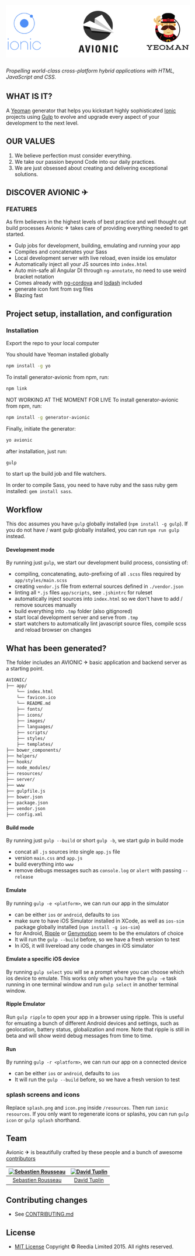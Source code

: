 # ![ScreenShot](Masthead.png)
###### Propelling world-class cross-platform hybrid applications with HTML, JavaScript and CSS.

##  WHAT IS IT?
 A [Yeoman](http://yeoman.io) generator that helps you kickstart highly sophisticated [Ionic](http://ionicframework.com/) projects using [Gulp](http://gulpjs.com/) to evolve and upgrade every aspect of your development to the next level.

## OUR VALUES
1. We believe perfection must consider everything.
2. We take our passion beyond Code into our daily practices.
3. We are just obsessed about creating and delivering exceptional solutions.

## DISCOVER AVIONIC ✈

### FEATURES
As firm believers in the highest levels of best practice and well thought out build processes Avionic ✈ takes care of providing everything needed to get started.

* Gulp jobs for development, building, emulating and running your app
* Compiles and concatenates your Sass
* Local development server with live reload, even inside ios emulator
* Automatically inject all your JS sources into `index.html`
* Auto min-safe all Angular DI through `ng-annotate`, no need to use weird bracket notation
* Comes already with [ng-cordova](http://ngcordova.com/) and [lodash](https://lodash.com) included
* generate icon font from svg files
* Blazing fast


## Project setup, installation, and configuration

### Installation

Export the repo to your local computer

You should have Yeoman installed globally

```bash
npm install -g yo
```

To install generator-avionic from npm, run:

```bash
npm link
```


NOT WORKING AT THE MOMENT FOR LIVE
To install generator-avionic from npm, run:

```bash
npm install -g generator-avionic
```

Finally, initiate the generator:

```bash
yo avionic
```

after installation, just run:
```bash
gulp
```
to start up the build job and file watchers.

In order to compile Sass, you need to have ruby and the sass ruby gem installed: `gem install sass`.

## Workflow

This doc assumes you have `gulp` globally installed (`npm install -g gulp`).
If you do not have / want gulp globally installed, you can run `npm run gulp` instead.

#### Development mode

By running just `gulp`, we start our development build process, consisting of:

- compiling, concatenating, auto-prefixing of all `.scss` files required by `app/styles/main.scss`
- creating `vendor.js` file from external sources defined in `./vendor.json`
- linting all `*.js` files `app/scripts`, see `.jshintrc` for ruleset
- automatically inject sources into `index.html` so we don't have to add / remove sources manually
- build everything into `.tmp` folder (also gitignored)
- start local development server and serve from `.tmp`
- start watchers to automatically lint javascript source files, compile scss and reload browser on changes


## What has been generated?

The folder includes an AVIONIC ✈ basic application and backend server as a starting point.

```
AVIONIC/
├── app/
    └── index.html
    └── favicon.ico
    └── README.md
    ├── fonts/
    ├── icons/
    ├── images/
    ├── languages/
    ├── scripts/
    ├── styles/
    ├── templates/
├── bower_components/
├── helpers/
├── hooks/
├── node_modules/
├── resources/
├── server/
├── www
├── gulpfile.js
├── bower.json
├── package.json
├── vendor.json
├── config.xml

```


#### Build mode

By running just `gulp --build` or short `gulp -b`, we start gulp in build mode

- concat all `.js` sources into single `app.js` file
- version `main.css` and `app.js`
- build everything into `www`
- remove debugs messages such as `console.log` or `alert` with passing `--release`


#### Emulate

By running `gulp -e <platform>`, we can run our app in the simulator

- <platform> can be either `ios` or `android`, defaults to `ios`
- make sure to have iOS Simulator installed in XCode, as well as `ios-sim` package globally installed (`npm install -g ios-sim`)
- for Android, [Ripple](http://ripple.incubator.apache.org/) or [Genymotion](https://www.genymotion.com/) seem to be the emulators of choice
- It will run the `gulp --build` before, so we have a fresh version to test
- In iOS, it will livereload any code changes in iOS simulator

#### Emulate a specific iOS device

By running `gulp select` you will se a prompt where you can choose which ios device to emulate. This works only when you have the `gulp -e` task running in one terminal window and run `gulp select` in another terminal window.


#### Ripple Emulator

Run `gulp ripple` to open your app in a browser using ripple. This is useful for emuating a bunch of different Android devices and settings, such as geolocation, battery status, globalization and more. Note that ripple is still in beta and will show weird debug messages from time to time.


#### Run

By running `gulp -r <platform>`, we can run our app on a connected device

- <platform> can be either `ios` or `android`, defaults to `ios`
- It will run the `gulp --build` before, so we have a fresh version to test

### splash screens and icons

Replace `splash.png` and `icon.png` inside `/resources`. Then run `ionic resources`. If you only want to regenerate icons or splashs, you can run `gulp icon` or `gulp splash` shorthand.

## Team

Avionic ✈ is beautifully crafted by these people and a bunch of awesome [contributors](https://github.com/reedia/generator-avionic/graphs/contributors)

[![Sebastien Rousseau](https://avatars0.githubusercontent.com/u/1394998?s=117)](http://sebastienrousseau.com) | [![David Tuplin](http://www.davetuplin.co.uk/images/dave_yahoo_messenger.jpg)](http://www.davetuplin.co.uk)
|:---:|:---:
[Sebastien Rousseau](https://github.com/sebastienrousseau) | [David Tuplin](https://github.com/tuplind)





## Contributing changes

* See [CONTRIBUTING.md](CONTRIBUTING.md)


## License

* [MIT License](http://reedia.mit-license.org/) Copyright © Reedia Limited 2015. All rights reserved.
